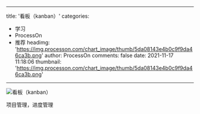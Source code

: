 
---
title: '看板（kanban）'
categories: 
 - 学习
 - ProcessOn
 - 推荐
headimg: 'https://img.processon.com/chart_image/thumb/5da08143e4b0c9f9da46ca3b.png'
author: ProcessOn
comments: false
date: 2021-11-17 11:18:06
thumbnail: 'https://img.processon.com/chart_image/thumb/5da08143e4b0c9f9da46ca3b.png'
---

<div>   
<img class="thumb" alt="看板（kanban）" src="https://img.processon.com/chart_image/thumb/5da08143e4b0c9f9da46ca3b.png" referrerpolicy="no-referrer">
<p>项目管理，进度管理</p>  
</div>
            